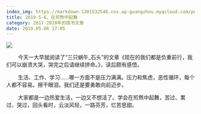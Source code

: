 ```yaml
---
index_img: https://markdown-1301532546.cos.ap-guangzhou.myqcloud.com/peipei_blog/20210921145021.jpeg
title: 2019-5-6，在煎熬中起舞
category: 2017-2020年的简书文章
date: 2019.05.06 17:05
---
```


![](https://markdown-1301532546.cos.ap-guangzhou.myqcloud.com/peipei_blog/20210921145021.jpeg)  



        今天一大早就阅读了“三只蜗牛\_石头”的文章《现在的我们都是负重前行，我们可以崩溃大哭，哭完之后请继续拼命。》，读后颇有感悟。  

        生活、工作、学习……哪一方面不是压力满满。压力和焦虑，恶性循环，每个人都不容易。擦干眼泪，我们还是要勇敢向前迈步。  

        大家都是一边热爱生活，一边又不想活了。学会在煎熬中起舞，苦过、累过、哭过，回头看时，云淡风轻，一路芬芳，忆苦思甜。